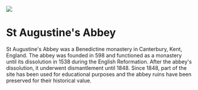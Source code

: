 <a href="https://juncture-digital.org"><img src="https://gitcdn.link/repo/jstor-labs/juncture/main/images/ve-button.png"></a>

<param ve-config header="header" main="now-and-then">

<param ve-compare manifest="https://iiif.juncture-digital.org/gh:kent-map/images/then-and-now/St_Augustines_College_2021/manifest.json" region="pct:0,1,99,99">
<param ve-compare manifest="https://iiif.juncture-digital.org/gh:kent-map/images/then-and-now/St_Augustines_College_1905/manifest.json" region="pct:0,1,99,99">

# St Augustine's Abbey

St Augustine's Abbey was a Benedictine monastery in Canterbury, Kent, England. The abbey was founded in 598 and functioned as a monastery until its dissolution in 1538 during the English Reformation. After the abbey's dissolution, it underwent dismantlement until 1848. Since 1848, part of the site has been used for educational purposes and the abbey ruins have been preserved for their historical value.

